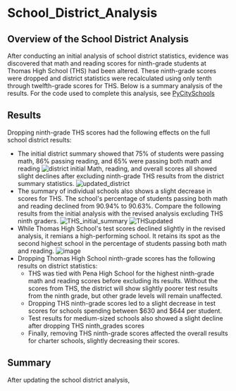 # School_District_Analysis
## Overview of the School District Analysis
After conducting an initial analysis of school district statistics, evidence was discovered that math and reading scores for ninth-grade students at Thomas High School (THS) had been altered. These ninth-grade scores were dropped and district statistics were recalculated using only tenth through twelfth-grade scores for THS. Below is a summary analysis of the results. For the code used to complete this analysis, see [PyCitySchools](/PyCitySchools_Challenge)
## Results
Dropping ninth-grade THS scores had the following effects on the full school district results:
- The initial district summary showed that 75% of students were passing math, 86% passing reading, and 65% were passing both math and reading
![district initial](https://user-images.githubusercontent.com/79542537/112764928-b0644000-8fd8-11eb-9525-fc5f107bdca1.png)
Math, reading, and overall scores all showed slight declines after excluding ninth-grade THS results from the district summary statistics.
![updated_district](https://user-images.githubusercontent.com/79542537/112762271-c7049a00-8fcc-11eb-9066-93f9504180b6.png)
- The summary of individual schools also shows a slight decrease in scores for THS. The school's percentage of students passing both math and reading declined from 90.94% to 90.63%. Compare the following results from the initial analysis with the revised analysis excluding THS ninth graders.
![THS_initial_summary](https://user-images.githubusercontent.com/79542537/112762565-42b31680-8fce-11eb-9930-78ab6f39068a.png)
![THSupdated](https://user-images.githubusercontent.com/79542537/112762566-447cda00-8fce-11eb-9194-6b95e32e65ed.png)
- While Thomas High School's test scores declined slightly in the revised analysis, it remians a high-performing school. It retains its spot as the second highest school in the percentage of students passing both math and reading.
![image](https://user-images.githubusercontent.com/79542537/112762640-bd7c3180-8fce-11eb-81bd-cc6d9cef9115.png)
- Dropping Thomas High School ninth-grade scores has the following results on district statistics:
  - THS was tied with Pena High School for the highest ninth-grade math and reading scores before excluding its results. Without the scores from THS, the district will show slightly poorer test results from the ninth grade, but other grade levels will remain unaffected.
  - Dropping THS ninth-grade scores led to a slight decrease in test scores for schools spending between $630 and $644 per student. 
  - Test results for medium-sized schools also showed a slight decline after dropping THS ninth_grades scores
  - Finally, removing THS ninth-grade scores affected the overall results for charter schools, slightly decreasing their scores.
## Summary
After updating the school district analysis, 

